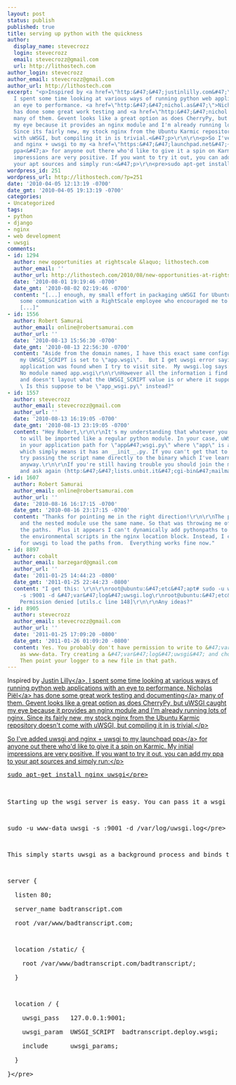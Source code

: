```yaml
---
layout: post
status: publish
published: true
title: serving up python with the quickness
author:
  display_name: stevecrozz
  login: stevecrozz
  email: stevecrozz@gmail.com
  url: http://lithostech.com
author_login: stevecrozz
author_email: stevecrozz@gmail.com
author_url: http://lithostech.com
excerpt: "<p>Inspired by <a href=\"http:&#47;&#47;justinlilly.com&#47;\">Justin Lilly<&#47;a>,
  I spent some time looking at various ways of running python web applications with
  an eye to performance. <a href=\"http:&#47;&#47;nichol.as&#47;\">Nicholas Pi&euml;l<&#47;a>
  has done some great work testing and <a href=\"http:&#47;&#47;nichol.as&#47;benchmark-of-python-web-servers\">documenting<&#47;a>
  many of them. Gevent looks like a great option as does CherryPy, but uWSGI caught
  my eye because it provides an nginx module and I'm already running lots of nginx.
  Since its fairly new, my stock nginx from the Ubuntu Karmic repository doesn't come
  with uWSGI, but compiling it in is trivial.<&#47;p>\r\n\r\n<p>So I've added uwsgi
  and nginx + uwsgi to my <a href=\"https:&#47;&#47;launchpad.net&#47;~stevecrozz&#47;+archive&#47;ppa\">launchpad
  ppa<&#47;a> for anyone out there who'd like to give it a spin on Karmic. My initial
  impressions are very positive. If you want to try it out, you can add my ppa to
  your apt sources and simply run:<&#47;p>\r\n<pre>sudo apt-get install nginx uwsgi<&#47;pre>\r\n"
wordpress_id: 251
wordpress_url: http://lithostech.com/?p=251
date: '2010-04-05 12:13:19 -0700'
date_gmt: '2010-04-05 19:13:19 -0700'
categories:
- Uncategorized
tags:
- python
- django
- nginx
- web development
- uwsgi
comments:
- id: 1294
  author: new opportunities at rightscale &laquo; lithostech.com
  author_email: ''
  author_url: http://lithostech.com/2010/08/new-opportunities-at-rightscale/
  date: '2010-08-01 19:19:46 -0700'
  date_gmt: '2010-08-02 02:19:46 -0700'
  content: "[...] enough, my small effort in packaging uWSGI for Ubuntu was what prompted
    some communication with a RightScale employee who encouraged me to apply for a
    [...]"
- id: 1556
  author: Robert Samurai
  author_email: online@robertsamurai.com
  author_url: ''
  date: '2010-08-13 15:56:30 -0700'
  date_gmt: '2010-08-13 22:56:30 -0700'
  content: "Aside from the domain names, I have this exact same configuration.  Except,
    my UWSGI_SCRIPT is set to \"app.wsgi\".  But I get uwsgi error saying that no
    application was found when I try to visit site.  My uwsgi.log says:\r\n\r\nImportError:
    No module named app.wsgi\r\n\r\nHowever all the information i find is very ambiguous
    and doesn't layout what the UWSGI_SCRIPT value is or where it suppose to be saved.
    \ Is this suppose to be \"app_wsgi.py\" instead?"
- id: 1557
  author: stevecrozz
  author_email: stevecrozz@gmail.com
  author_url: ''
  date: '2010-08-13 16:19:05 -0700'
  date_gmt: '2010-08-13 23:19:05 -0700'
  content: "Hey Robert,\r\n\r\nIt's my understanding that whatever you set UWSGI_SCRIPT
    to will be imported like a regular python module. In your case, uWSGI is looking
    in your application path for \"app&#47;wsgi.py\" where \"app\" is a python module
    which simply means it has an __init__.py. If you can't get that to work you can
    try passing the script name directly to the binary which I've learned is faster
    anyway.\r\n\r\nIf you're still having trouble you should join the mailing list
    and ask again (http:&#47;&#47;lists.unbit.it&#47;cgi-bin&#47;mailman&#47;listinfo&#47;uwsgi)."
- id: 1607
  author: Robert Samurai
  author_email: online@robertsamurai.com
  author_url: ''
  date: '2010-08-16 16:17:15 -0700'
  date_gmt: '2010-08-16 23:17:15 -0700'
  content: "Thanks for pointing me in the right direction!\r\n\r\nThe pylons project
    and the nested module use the same name. So that was throwing me off when setting
    the paths.  Plus it appears I can't dynamically add pythonpaths to uwsgi from
    the environmental scripts in the nginx location block. Instead, I created an xml
    for uwsgi to load the paths from.  Everything works fine now."
- id: 8897
  author: cobalt
  author_email: barzegard@gmail.com
  author_url: ''
  date: '2011-01-25 14:44:23 -0800'
  date_gmt: '2011-01-25 22:44:23 -0800'
  content: "I get this: \r\n\r\nroot@ubuntu:&#47;etc&#47;apt# sudo -u www-data uwsgi
    -s :9001 -d &#47;var&#47;log&#47;uwsgi.log\r\nroot@ubuntu:&#47;etc&#47;apt# open():
    Permission denied [utils.c line 148]\r\n\r\nAny ideas?"
- id: 8905
  author: stevecrozz
  author_email: stevecrozz@gmail.com
  author_url: ''
  date: '2011-01-25 17:09:20 -0800'
  date_gmt: '2011-01-26 01:09:20 -0800'
  content: Yes. You probably don't have permission to write to &#47;var&#47;log&#47;uwsgi.log
    as www-data. Try creating a &#47;var&#47;log&#47;uwsgi&#47; and chown it for www-data:www-data.
    Then point your logger to a new file in that path.
---
```

<p>Inspired by <a href="http:&#47;&#47;justinlilly.com&#47;">Justin Lilly<&#47;a>, I spent some time looking at various ways of running python web applications with an eye to performance. <a href="http:&#47;&#47;nichol.as&#47;">Nicholas Pi&euml;l<&#47;a> has done some great work testing and <a href="http:&#47;&#47;nichol.as&#47;benchmark-of-python-web-servers">documenting<&#47;a> many of them. Gevent looks like a great option as does CherryPy, but uWSGI caught my eye because it provides an nginx module and I'm already running lots of nginx. Since its fairly new, my stock nginx from the Ubuntu Karmic repository doesn't come with uWSGI, but compiling it in is trivial.<&#47;p></p>
<p>So I've added uwsgi and nginx + uwsgi to my <a href="https:&#47;&#47;launchpad.net&#47;~stevecrozz&#47;+archive&#47;ppa">launchpad ppa<&#47;a> for anyone out there who'd like to give it a spin on Karmic. My initial impressions are very positive. If you want to try it out, you can add my ppa to your apt sources and simply run:<&#47;p></p>
<pre>sudo apt-get install nginx uwsgi<&#47;pre><br />
<a id="more"></a><a id="more-251"></a>
<p>Starting up the wsgi server is easy. You can pass it a wsgi script to run, or you can pass it later dynamically using an environment variable 'UWSGI_SCRIPT'. Here's how I'm starting it right now:<&#47;p></p>
<pre>sudo -u www-data uwsgi -s :9001 -d &#47;var&#47;log&#47;uwsgi.log<&#47;pre></p>
<p>This simply starts uwsgi as a background process and binds to TCP port 9001 on all interfaces. I'll probably write an upstart script to deal with this at some point, but this is working well at the moment. That's really all you need to do to run the uwsgi server. If that's all you wanted, then you're done, but you probably still need to setup a method to pass uwsgi requests to the uwsgi server. Here's how you do it with nginx:<&#47;p></p>
<pre>server {<br />
  listen 80;<br />
  server_name badtranscript.com<br />
  root &#47;var&#47;www&#47;badtranscript.com;</p>
<p>  location &#47;static&#47; {<br />
    root &#47;var&#47;www&#47;badtranscript.com&#47;badtranscript&#47;;<br />
  }</p>
<p>  location &#47; {<br />
    uwsgi_pass&nbsp;&nbsp; 127.0.0.1:9001;<br />
    uwsgi_param&nbsp; UWSGI_SCRIPT&nbsp; badtranscript.deploy.wsgi;<br />
    include&nbsp;&nbsp;&nbsp;&nbsp;&nbsp; uwsgi_params;<br />
  }<br />
}<&#47;pre></p>
